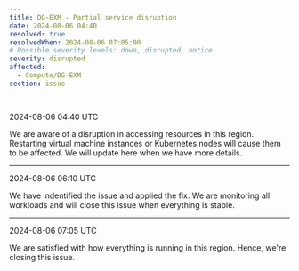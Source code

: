 ```yaml
---
title: DG-EXM - Partial service disruption
date: 2024-08-06 04:40
resolved: true
resolvedWhen: 2024-08-06 07:05:00
# Possible severity levels: down, disrupted, notice
severity: disrupted 
affected:
  - Compute/DG-EXM
section: issue

---
```


2024-08-06 04:40 UTC

We are aware of a disruption in accessing resources in this region. Restarting virtual machine instances or Kubernetes nodes will cause them to be affected. We will update here when we have more details.

---

2024-08-06 06:10 UTC

We have indentified the issue and applied the fix. We are monitoring all workloads and will close this issue when everything is stable.

---

2024-08-06 07:05 UTC

We are satisfied with how everything is running in this region. Hence, we're closing this issue.
